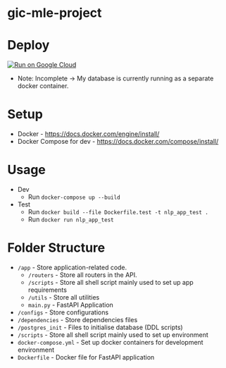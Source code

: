 # gic-mle-project

# Deploy
[![Run on Google Cloud](https://deploy.cloud.run/button.svg)](https://deploy.cloud.run)
- Note: Incomplete -> My database is currently running as a separate docker container.

# Setup
- Docker - https://docs.docker.com/engine/install/
- Docker Compose for dev - https://docs.docker.com/compose/install/

# Usage
- Dev
  - Run `docker-compose up --build`
- Test
  - Run `docker build --file Dockerfile.test -t nlp_app_test .`
  - Run `docker run nlp_app_test`

# Folder Structure
- `/app` - Store application-related code.
  - `/routers` - Store all routers in the API.
  - `/scripts` - Store all shell script mainly used to set up app requirements
  - `/utils` - Store all utilities
  - `main.py` - FastAPI Application
- `/configs` - Store configurations
- `/dependencies` - Store dependencies files
- `/postgres_init` - Files to initialise database (DDL scripts)
- `/scripts` - Store all shell script mainly used to set up environment
- `docker-compose.yml` - Set up docker containers for development environment
- `Dockerfile` - Docker file for FastAPI application